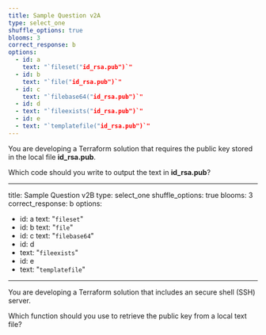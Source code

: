 ```yaml
---
title: Sample Question v2A
type: select_one
shuffle_options: true
blooms: 3
correct_response: b
options:
  - id: a
    text: "`fileset("id_rsa.pub")`"
  - id: b
    text: "`file("id_rsa.pub")`"
  - id: c
    text: "`filebase64("id_rsa.pub")`"
  - id: d
  - text: "`fileexists("id_rsa.pub")`"
  - id: e
  - text: "`templatefile("id_rsa.pub")`"
---
```


You are developing a Terraform solution that requires the public key stored in the local file **id_rsa.pub**.

Which code should you write to output the text in **id_rsa.pub**?


---
title: Sample Question v2B
type: select_one
shuffle_options: true
blooms: 3
correct_response: b
options:
  - id: a
    text: "`fileset`"
  - id: b
    text: "`file`"
  - id: c
    text: "`filebase64`"
  - id: d
  - text: "`fileexists`"
  - id: e
  - text: "`templatefile`"
---

You are developing a Terraform solution that includes an secure shell (SSH) server.

Which function should you use to retrieve the public key from a local text file?



